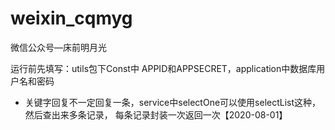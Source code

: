 # weixin_cqmyg
微信公众号—床前明月光

运行前先填写：utils包下Const中 APPID和APPSECRET，application中数据库用户名和密码

* 关键字回复不一定回复一条，service中selectOne可以使用selectList这种，然后查出来多条记录，
每条记录封装一次返回一次【2020-08-01】